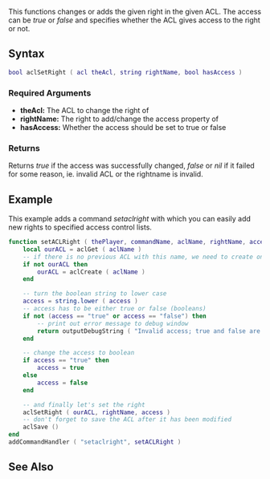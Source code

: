 This functions changes or adds the given right in the given ACL. The access can be *true* or *false* and specifies whether the ACL gives access to the right or not.

Syntax
------

``` lua
bool aclSetRight ( acl theAcl, string rightName, bool hasAccess )
```

### Required Arguments

-   **theAcl:** The ACL to change the right of
-   **rightName:** The right to add/change the access property of
-   **hasAccess:** Whether the access should be set to true or false

### Returns

Returns *true* if the access was successfully changed, *false* or *nil* if it failed for some reason, ie. invalid ACL or the rightname is invalid.

Example
-------

This example adds a command *setaclright* with which you can easily add new rights to specified access control lists.

``` lua
function setACLRight ( thePlayer, commandName, aclName, rightName, access )
    local ourACL = aclGet ( aclName )
    -- if there is no previous ACL with this name, we need to create one
    if not ourACL then
        ourACL = aclCreate ( aclName )
    end

    -- turn the boolean string to lower case
    access = string.lower ( access )
    -- access has to be either true or false (booleans)
    if not (access == "true" or access == "false") then
        -- print out error message to debug window
        return outputDebugString ( "Invalid access; true and false are only accepted", 1 )
    end

    -- change the access to boolean
    if access == "true" then
        access = true
    else 
        access = false
    end

    -- and finally let's set the right
    aclSetRight ( ourACL, rightName, access )
    -- don't forget to save the ACL after it has been modified
    aclSave ()
end
addCommandHandler ( "setaclright", setACLRight )
```

See Also
--------
